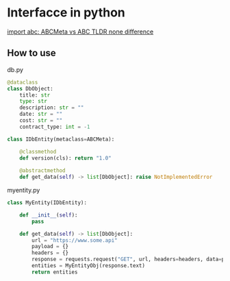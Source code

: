 # Interfacce in python

[import abc: ABCMeta vs ABC TLDR none difference](https://stackoverflow.com/questions/33335005/is-there-any-difference-between-using-abc-vs-abcmeta)

## How to use

db.py

```python
@dataclass
class DbObject:
    title: str
    type: str
    description: str = ""
    date: str = ""
    cost: str = ""
    contract_type: int = -1

class IDbEntity(metaclass=ABCMeta):

    @classmethod
    def version(cls): return "1.0"
    
    @abstractmethod
    def get_data(self) -> list[DbObject]: raise NotImplementedError
```

myentity.py

```python
class MyEntity(IDbEntity):

    def __init__(self):
        pass

    def get_data(self) -> list[DbObject]:
        url = "https://www.some.api"
        payload = {}
        headers = {}
        response = requests.request("GET", url, headers=headers, data=payload)
        entities = MyEntityObj(response.text)
		return entities
```
